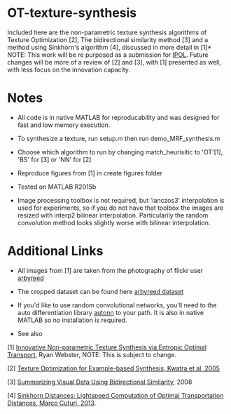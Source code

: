 # OT-texture-synthesis #

Included here are the non-parametric texture synthesis algorithms of Texture Optimization [2], The bidirectional similarity method [3] and a method using Sinkhorn's algorithm [4], discussed in more detail in [1]* NOTE: This work will be re purposed as a submission for [IPOL](ipol.im). Future changes will be more of a review of [2] and [3], with [1] presented as well, with less focus on the innovation capacity.


# Notes #
* All code is in native MATLAB for reproducability and was designed for fast and low memory execution.

* To synthesize a texture, run setup.m then run demo_MRF_synthesis.m
* Choose which algorithm to run by changing match_heurisitic to 'OT'[1], 'BS' for [3] or 'NN' for [2]
* Reproduce figures from [1] in create figures folder
* Tested on MATLAB R2015b
* Image processing toolbox is not required, but 'lanczos3' interpolation is used for experiments, so if you do not have that toolbox the images are resized with interp2 bilinear interpolation. Particularily the random convolution method looks slightly worse with bilinear interpolation.

# Additional Links #

* All images from [1] are taken from the photography of flickr user [arbyreed](https://www.flickr.com/photos/19779889@N00/)
* The cropped dataset can be found here [arbyreed dataset](https://drive.google.com/drive/folders/0B6oh_CUacdkDSkR3cDYyZnBaRDA?usp=sharing)

* If you'd like to use random convolutional networks, you'll need to the auto differentiation library [autonn](https://github.com/vlfeat/autonn) to your path. It is also in native MATLAB so no installation is required.

* See also 

[1] [Innovative Non-parametric Texture Synthesis via Entropic Optimal Transport](https://drive.google.com/open?id=1DQrSUZm5JZVkIWdxFODY0VMnE1i3zsX4), Ryan Webster, NOTE: This is subject to change. 

[2] [Texture Optimization for Example-based Synthesis, Kwatra et al, 2005](https://www.cc.gatech.edu/cpl/projects/textureoptimization/TO-final.pdf) 

[3] [Summarizing Visual Data Using Bidirectional Similarity](http://citeseerx.ist.psu.edu/viewdoc/download?doi=10.1.1.140.2545&rep=rep1&type=pdf), 2008

[4] [Sinkhorn Distances: Lightspeed Computation of Optimal Transportation Distances, Marco Cuturi, 2013](https://arxiv.org/abs/1306.0895).
